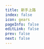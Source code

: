 ```yaml
---
title: 新手上路
index: false
icon: gears
pageInfo: false
editLink: false
prev: false
next: false
---
```

